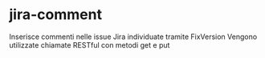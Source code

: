 # jira-comment
Inserisce commenti nelle issue Jira individuate tramite FixVersion
Vengono utilizzate chiamate RESTful con metodi get e put
